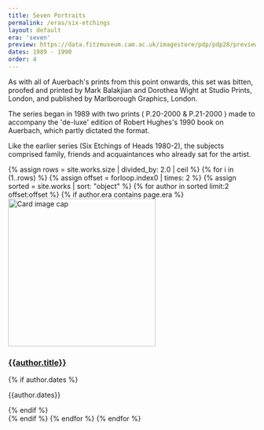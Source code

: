 ```yaml
---
title: Seven Portraits
permalink: /eras/six-etchings
layout: default
era: 'seven'
preview: https://data.fitzmuseum.cam.ac.uk/imagestore/pdp/pdp28/preview_P_20_2000.jpg
dates: 1989 - 1990
order: 4
---
```

As with all of Auerbach's prints from this point onwards, this set was bitten, proofed and printed by Mark Balakjian and Dorothea Wight at Studio Prints, London, and published by Marlborough Graphics, London.

The series began in 1989 with two prints ( P.20-2000 & P.21-2000 ) made to accompany the 'de-luxe' edition of Robert Hughes's 1990 book on Auerbach, which partly dictated the format.

Like the earlier series (Six Etchings of Heads 1980-2), the subjects comprised family, friends and acquaintances who already sat for the artist.

<div class="container mb-3">
  <div class="row">
  {% assign rows =  site.works.size | divided_by: 2.0 | ceil %}
  {% for i in (1..rows) %}
  {% assign offset = forloop.index0 | times: 2 %}
  {% assign sorted =  site.works | sort: "object" %}
      {% for author in sorted limit:2 offset:offset %}
      {% if author.era contains page.era %}
      <div class="col-md-4 mb-3">
        <div class="card h-100" >
          <a href="{{site.baseurl}}{{ author.permalink }}" class="stretched-link">
            <img class="card-img-top square" src="{{author.preview}}" alt="Card image cap" width="300" height="300"/>
          </a>
          <div class="card-body">
            <h3 class="lead mt-2">
              <a href="{{site.baseurl}}{{ author.permalink }}" class="stretched-link">{{author.title}}</a>
            </h3>
            {% if author.dates %}
            <p class="text-info">{{author.dates}}</p>
            {% endif %}
          </div>
        </div>
      </div>
      {% endif %}
      {% endfor %}
    {% endfor %}


  </div>
</div>
